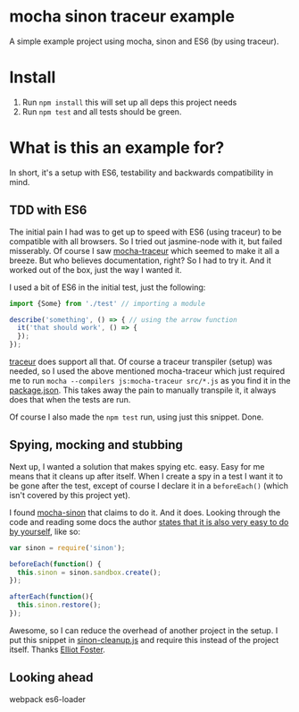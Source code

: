 # mocha sinon traceur example

A simple example project using mocha, sinon and ES6 (by using traceur).

# Install

1. Run `npm install` this will set up all deps this project needs
2. Run `npm test` and all tests should be green.

# What is this an example for?

In short, it's a setup with ES6, testability and backwards compatibility in mind.

## TDD with ES6

The initial pain I had was to get up to speed with ES6 (using traceur) to be compatible
with all browsers. So I tried out jasmine-node with it, but failed misserably.
Of course I saw [mocha-traceur](https://github.com/domenic/mocha-traceur) which
seemed to make it all a breeze. But who believes documentation, right?
So I had to try it. And it worked out of the box, just the way I wanted it.

I used a bit of ES6 in the initial test, just the following:

```js
import {Some} from './test' // importing a module

describe('something', () => { // using the arrow function
  it('that should work', () => {
  });
});
```

[traceur](https://github.com/google/traceur-compiler/wiki/LanguageFeatures) does support all that.
Of course a traceur transpiler (setup) was needed, so I used the above mentioned
mocha-traceur which just required me to run `mocha --compilers js:mocha-traceur src/*.js`
as you find it in the [package.json](https://github.com/uxebu/mocha-sinon-traceur-example/blob/fb354685b590390f8695f5ecee890c4f9072f944/package.json#L7).
This takes away the pain to manually transpile it, it always does that when the tests
are run.

Of course I also made the `npm test` run, using just this snippet. Done.

## Spying, mocking and stubbing

Next up, I wanted a solution that makes spying etc. easy.
Easy for me means that it cleans up after itself. When I create a spy in a test
I want it to be gone after the test, except of course I declare it in a
`beforeEach()` (which isn't covered by this project yet).

I found [mocha-sinon](https://github.com/elliotf/mocha-sinon) that claims to do it.
And it does. Looking through the code and reading some docs the author [states that
it is also very easy to do by yourself](https://github.com/elliotf/mocha-sinon#if-you-dont-like-this-module), like so:

```js
var sinon = require('sinon');

beforeEach(function() {
  this.sinon = sinon.sandbox.create();
});

afterEach(function(){
  this.sinon.restore();
});
```

Awesome, so I can reduce the overhead of another project in the setup.
I put this snippet in [sinon-cleanup.js](https://github.com/uxebu/mocha-sinon-traceur-example/blob/fb354685b590390f8695f5ecee890c4f9072f944/src/sinon-cleanup.js)
and require this instead of the project itself. Thanks [Elliot Foster](https://github.com/elliotf).

## Looking ahead

webpack es6-loader